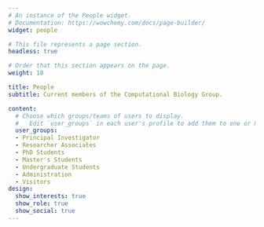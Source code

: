 ```yaml
---
# An instance of the People widget.
# Documentation: https://wowchemy.com/docs/page-builder/
widget: people

# This file represents a page section.
headless: true

# Order that this section appears on the page.
weight: 10

title: People
subtitle: Current members of the Computational Biology Group.

content:
  # Choose which groups/teams of users to display.
  #   Edit `user_groups` in each user's profile to add them to one or more of these groups.
  user_groups:
  - Principal Investigator
  - Researcher Associates
  - PhD Students
  - Master's Students
  - Undergraduate Students
  - Administration
  - Visitors
design:
  show_interests: true
  show_role: true
  show_social: true
---
```

